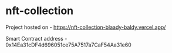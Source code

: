 # nft-collection

Project hosted on - https://nft-collection-blaady-baldy.vercel.app/

Smart Contract address - 0x14Ea31cDF4d696051ce75A7517a7CaF54Aa31e60

